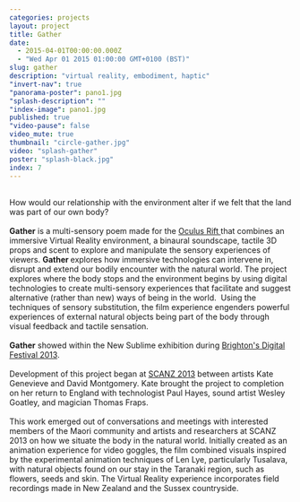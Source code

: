 ```yaml
---
categories: projects
layout: project
title: Gather
date: 
  - 2015-04-01T00:00:00.000Z
  - "Wed Apr 01 2015 01:00:00 GMT+0100 (BST)"
slug: gather
description: "virtual reality, embodiment, haptic"
"invert-nav": true
"panorama-poster": pano1.jpg
"splash-description": ""
"index-image": pano1.jpg
published: true
"video-pause": false
video_mute: true
thumbnail: "circle-gather.jpg"
video: "splash-gather"
poster: "splash-black.jpg"
index: 7
---
```



<br>
How would our relationship with the environment alter if we felt that the land was part of our own body?<br>
<br>
<b>Gather</b> is a multi-sensory poem made for the <a href="http://www.oculusvr.com/" target="_blank">Oculus Rift </a> that combines an immersive Virtual Reality environment, a binaural soundscape, tactile 3D props and scent to explore and manipulate the sensory experiences of viewers. <b>Gather </b>explores how immersive technologies can intervene in, disrupt and extend our bodily encounter with the natural world. The project explores where the body stops and the environment begins by using digital technologies to create multi-sensory experiences that facilitate and suggest alternative (rather than new) ways of being in the world.&nbsp; Using the techniques of sensory substitution, the film experience engenders powerful experiences of external natural objects being part of the body through visual feedback and tactile sensation. <br>
<br>
<b>Gather</b> showed within the New Sublime exhibition during <a href="http://www.brightondigitalfestival.co.uk/" target="_blank">Brighton's Digital Festival 2013</a>. <br>
<br>
Development of this project began at <a href="http://www.intercreate.org/" target="_blank">SCANZ 2013</a> between artists Kate Genevieve and David Montgomery.   Kate brought the project to completion on her return to England with technologist Paul Hayes, sound artist Wesley Goatley,  and magician Thomas Fraps. <br>
<br>
This work emerged out of conversations and meetings with interested members of the Maori community and artists and researchers at SCANZ 2013 on how we situate the body in the natural world.  Initially created as an animation experience for video goggles, the film combined visuals inspired by the experimental animation techniques of Len Lye, particularly Tusalava, with natural objects found on our stay in the Taranaki region, such as flowers, seeds and skin.  The Virtual Reality experience incorporates field recordings made in New Zealand and the Sussex countryside.